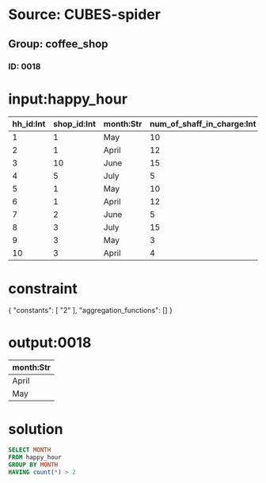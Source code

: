 # Source: CUBES-spider
## Group: coffee_shop
### ID: 0018

# input:happy_hour

| hh_id:Int | shop_id:Int | month:Str | num_of_shaff_in_charge:Int |
|---|---|---|---|
| 1 | 1 | May | 10 |
| 2 | 1 | April | 12 |
| 3 | 10 | June | 15 |
| 4 | 5 | July | 5 |
| 5 | 1 | May | 10 |
| 6 | 1 | April | 12 |
| 7 | 2 | June | 5 |
| 8 | 3 | July | 15 |
| 9 | 3 | May | 3 |
| 10 | 3 | April | 4 |

# constraint

{
  "constants": [
    "2"
  ],
  "aggregation_functions": []
}

# output:0018

| month:Str |
|---|
| April |
| May |

# solution

```sql
SELECT MONTH
FROM happy_hour
GROUP BY MONTH
HAVING count(*) > 2
```
